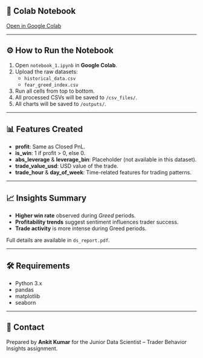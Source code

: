 ## 📓 Colab Notebook
[Open in Google Colab](https://colab.research.google.com/drive/YOUR_NOTEBOOK_ID)

---

## ⚙️ How to Run the Notebook
1. Open `notebook_1.ipynb` in **Google Colab**.
2. Upload the raw datasets:
   - `historical_data.csv`
   - `fear_greed_index.csv`
3. Run all cells from top to bottom.
4. All processed CSVs will be saved to `/csv_files/`.
5. All charts will be saved to `/outputs/`.

---

## 📊 Features Created
- **profit**: Same as Closed PnL.
- **is_win**: 1 if profit > 0, else 0.
- **abs_leverage** & **leverage_bin**: Placeholder (not available in this dataset).
- **trade_value_usd**: USD value of the trade.
- **trade_hour** & **day_of_week**: Time-related features for trading patterns.

---

## 📈 Insights Summary
- **Higher win rate** observed during *Greed* periods.
- **Profitability trends** suggest sentiment influences trader success.
- **Trade activity** is more intense during Greed periods.

Full details are available in `ds_report.pdf`.

---

## 🛠 Requirements
- Python 3.x
- pandas
- matplotlib
- seaborn

---

## 📧 Contact
Prepared by **Ankit Kumar** for the Junior Data Scientist – Trader Behavior Insights assignment.

